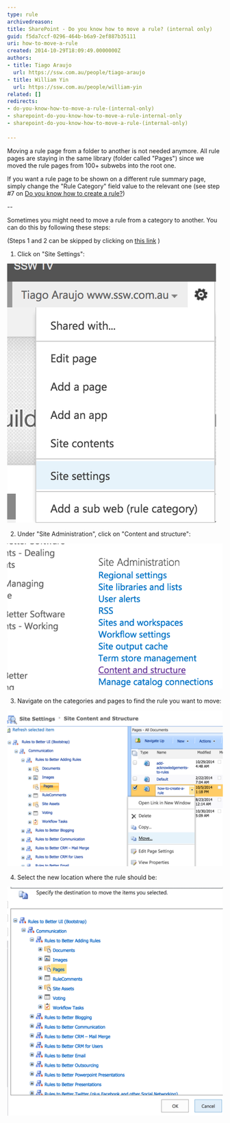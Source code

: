 ```yaml
---
type: rule
archivedreason: 
title: SharePoint - Do you know how to move a rule? (internal only)
guid: f5da7ccf-0296-464b-b6a9-2ef887b35111
uri: how-to-move-a-rule
created: 2014-10-29T18:09:49.0000000Z
authors:
- title: Tiago Araujo
  url: https://ssw.com.au/people/tiago-araujo
- title: William Yin
  url: https://ssw.com.au/people/william-yin
related: []
redirects:
- do-you-know-how-to-move-a-rule-(internal-only)
- sharepoint-do-you-know-how-to-move-a-rule-internal-only
- sharepoint-do-you-know-how-to-move-a-rule-(internal-only)

---
```


Moving a rule page from a folder to another is not needed anymore. All rule pages are staying in the same library (folder called "Pages") since we moved the rule pages from 100+ subwebs into the root one.

If you want a rule page to be shown on a different rule summary page, simply change the "Rule Category" field value to the relevant one (see step #7 on [Do you know how to create a rule?](/Pages/how-to-create-a-rule.aspx))

--

Sometimes you might need to move a rule from a category to another. You can do this by following these steps:

(Steps 1 and 2 can be skipped by clicking on [this link](/_layouts/15/sitemanager.aspx?Source=%7bWebUrl%7d_layouts/15/settings.aspx) )

<!--endintro-->

1. Click on "Site Settings": 
      
![Figure: Make sure you are logged in and click on "Site Settings"](site-settings.png)  

2. Under "Site Administration", click on "Content and structure": 
      
![Figure: Go to "Content and structure"](content-structure.png)  

3. Navigate on the categories and pages to find the rule you want to move: 
      
![Figure: Find the rule to be moved and click on the small arrow beside it, then click on "Move..."](move-rule.png)  

4. Select the new location where the rule should be: 
      
![Figure: Navigate through categories and click on the place the rule should be moved to and click "OK"](select-new-place.png)
